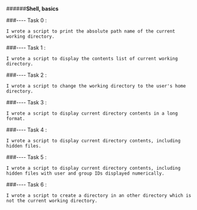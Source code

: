 ######**Shell, basics**

###---- Task 0  : 

	I wrote a script to print the absolute path name of the current working directory. 

###---- Task 1 :
	
	I wrote a script to display the contents list of current working directory.

###---- Task 2 : 

	I wrote a script to change the working directory to the user's home directory.

###---- Task 3 : 	

	I wrote a script to display current directory contents in a long format.

###---- Task 4 :

	I wrote a script to display current directory contents, including hidden files.

###---- Task 5 : 

	I wrote a script to display current directory contents, including hidden files with user and group IDs displayed numerically.

###---- Task 6 :

	I wrote a script to create a directory in an other directory which is not the current working directory. 






